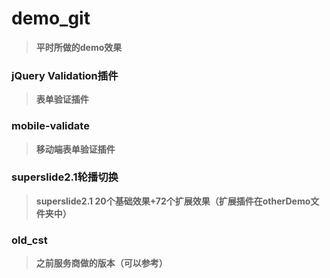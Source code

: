 # demo_git #
> **平时所做的demo效果**

### jQuery Validation插件 ##
> **表单验证插件**

### mobile-validate ##
> **移动端表单验证插件**

### superslide2.1轮播切换 ##
> **superslide2.1 20个基础效果+72个扩展效果（扩展插件在otherDemo文件夹中）**
### old_cst ##
> **之前服务商做的版本（可以参考）**
